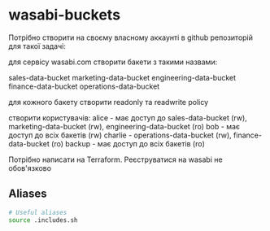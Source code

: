 # wasabi-buckets

Потрібно створити на своєму власному аккаунті в github репозиторій для такої задачі:

для сервісу wasabi.com створити бакети з такими назвами:

sales-data-bucket
marketing-data-bucket
engineering-data-bucket
finance-data-bucket
operations-data-bucket

для кожного бакету створити readonly та readwrite policy

створити користувачів:
alice - має доступ до sales-data-bucket (rw), marketing-data-bucket (rw), engineering-data-bucket (ro)
bob - має доступ до всіх бакетів (rw)
charlie - operations-data-bucket (rw), finance-data-bucket (ro)
backup - має доступ до всіх бакетів (ro)

Потрібно написати на Terraform.
Реєструватися на wasabi не обов'язково

## Aliases
```bash
# Useful aliases
source .includes.sh
```
